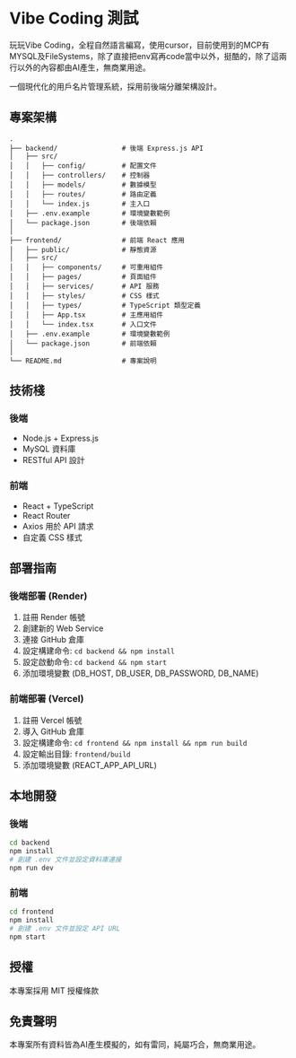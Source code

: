 # Vibe Coding 測試

玩玩Vibe Coding，全程自然語言編寫，使用cursor，目前使用到的MCP有MYSQL及FileSystems，除了直接把env寫再code當中以外，挺酷的，除了這兩行以外的內容都由AI產生，無商業用途。

一個現代化的用戶名片管理系統，採用前後端分離架構設計。

## 專案架構

```
.
├── backend/                # 後端 Express.js API
│   ├── src/
│   │   ├── config/         # 配置文件
│   │   ├── controllers/    # 控制器
│   │   ├── models/         # 數據模型
│   │   ├── routes/         # 路由定義
│   │   └── index.js        # 主入口
│   ├── .env.example        # 環境變數範例
│   └── package.json        # 後端依賴
│
├── frontend/               # 前端 React 應用
│   ├── public/             # 靜態資源
│   ├── src/
│   │   ├── components/     # 可重用組件
│   │   ├── pages/          # 頁面組件
│   │   ├── services/       # API 服務
│   │   ├── styles/         # CSS 樣式
│   │   ├── types/          # TypeScript 類型定義
│   │   ├── App.tsx         # 主應用組件
│   │   └── index.tsx       # 入口文件
│   ├── .env.example        # 環境變數範例
│   └── package.json        # 前端依賴
│
└── README.md               # 專案說明
```

## 技術棧

### 後端
- Node.js + Express.js
- MySQL 資料庫
- RESTful API 設計

### 前端
- React + TypeScript
- React Router
- Axios 用於 API 請求
- 自定義 CSS 樣式

## 部署指南

### 後端部署 (Render)
1. 註冊 Render 帳號
2. 創建新的 Web Service
3. 連接 GitHub 倉庫
4. 設定構建命令: `cd backend && npm install`
5. 設定啟動命令: `cd backend && npm start`
6. 添加環境變數 (DB_HOST, DB_USER, DB_PASSWORD, DB_NAME)

### 前端部署 (Vercel)
1. 註冊 Vercel 帳號
2. 導入 GitHub 倉庫
3. 設定構建命令: `cd frontend && npm install && npm run build`
4. 設定輸出目錄: `frontend/build`
5. 添加環境變數 (REACT_APP_API_URL)

## 本地開發

### 後端
```bash
cd backend
npm install
# 創建 .env 文件並設定資料庫連接
npm run dev
```

### 前端
```bash
cd frontend
npm install
# 創建 .env 文件並設定 API URL
npm start
```

## 授權
本專案採用 MIT 授權條款 

## 免責聲明
本專案所有資料皆為AI產生模擬的，如有雷同，純屬巧合，無商業用途。 